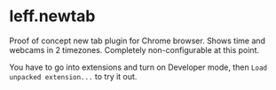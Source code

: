 # leff.newtab

Proof of concept new tab plugin for Chrome browser. Shows time and webcams in 2 timezones. Completely non-configurable at this point.

You have to go into extensions and turn on Developer mode, then `Load unpacked extension...` to try it out.
